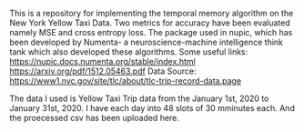 This is a repository for implementing the temporal memory algorithm on the New York Yellow Taxi Data. Two metrics for accuracy have been evaluated namely MSE and cross entropy loss. The package used in nupic, which has been developed by Numenta- a neuroscience-machine intelligence think tank which also developed these algorithms. 
Some useful links:
https://nupic.docs.numenta.org/stable/index.html
https://arxiv.org/pdf/1512.05463.pdf
Data Source: https://www1.nyc.gov/site/tlc/about/tlc-trip-record-data.page

The data I used is Yellow Taxi Trip data from the January 1st, 2020 to January 31st, 2020.
I have each day into 48 slots of 30 mminutes each. And the proecessed csv has been uploaded here.
